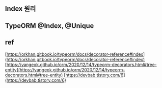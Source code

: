 

## Index 원리

## TypeORM @Index, @Unique 

## ref

[https://orkhan.gitbook.io/typeorm/docs/decorator-reference#index](https://orkhan.gitbook.io/typeorm/docs/decorator-reference#index)
[https://yangeok.github.io/orm/2020/12/14/typeorm-decorators.html#tree-entity](https://yangeok.github.io/orm/2020/12/14/typeorm-decorators.html#tree-entity)
[https://devbab.tistory.com/6](https://devbab.tistory.com/6)